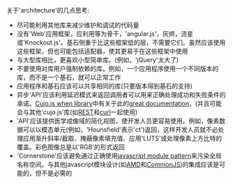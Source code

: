 关于'architecture'的几点思考:
* 尽可能利用其他库来减少维护和调试的代码量
* 没有'Web'应用框架，应利用等为骨干，'angular.js'，灰烬，流星或'Knockout.js'。基石侧重于比这些框架低的层，不需要它们。虽然应该使用这些框架，但也可能包括适配器，使其更易于在这些框架中使用
* 与大型库相比，更喜欢小型简单库。(例如，'jQuery'太大了) 
* 不要使用对库用户强制依赖的库。例如，一个应用程序使用一个不同版本的库，而不是一个基石，就可以正常工作
* 应用程序和基石应该可以共享相同的库(只要版本得到基石的支持)
* 异步'API'应该利用延迟模式来返回调用者可以用来正确处理成功和失败条件的承诺。[Cujo.js when library](https://github.com/cujojs/when)中有关于此的[great documentation](https://github.com/cujojs/when/wiki)，(并且可能会与其他'cujo.js'库(如[REST](https://github.com/cujojs/rest)和[curl](https://github.com/cujojs/curl)一起使用) 
* 'API'应该提供医学成像域的简化视图，使开发人员更容易使用。例如，像素数据可以以模态单元(例如，'Hounsfield'表示'ct')返回，这样开发人员就不必处理应用渐升斜率/截取、掩蔽像素填充值、应用'LUTS'或处理像素上方比特的覆盖。彩色图像总是以'RGB'的形式返回
* 'Cornerstone'应该避免通过正确使用[javascript module pattern](http://www.adequatelygood.com/JavaScript-Module-Pattern-In-Depth.html)来污染全局名称空间。与其他javascript模块设计(如[AMD](https://en.wikipedia.org/wiki/Asynchronous_module_definition)和[CommonJS](http://wiki.commonjs.org/wiki/CommonJS))的集成应该是可能的，但不是必需的